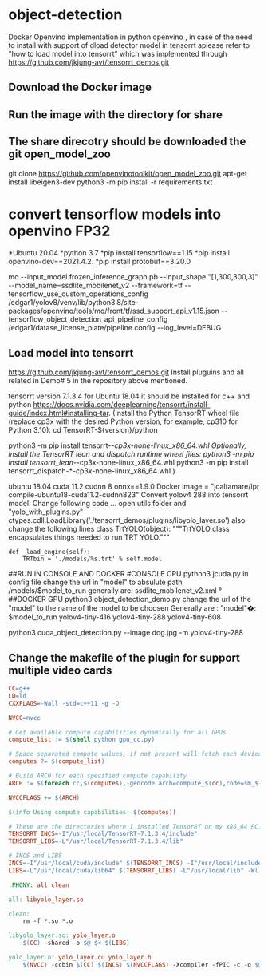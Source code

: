 # object-detection
Docker Openvino implementation in python openvino , in case of the need to install with support of dload detector model in tensorrt aplease refer to "how to load model into tensorrt" which was implemented through https://github.com/jkjung-avt/tensorrt_demos.git
## Download the Docker  image 
## Run the image with the directory for  share 
## The share direcotry should be downloaded the git open_model_zoo
git clone https://github.com/openvinotoolkit/open_model_zoo.git
apt-get install libeigen3-dev
python3 -m pip install -r requirements.txt


# convert tensorflow models into openvino FP32
*Ubuntu 20.04 
*python 3.7
*pip install tensorflow==1.15
*pip  install openvino-dev==2021.4.2.
*pip install protobuf==3.20.0

mo --input_model frozen_inference_graph.pb --input_shape  "[1,300,300,3]" --model_name=ssdlite_mobilenet_v2  --framework=tf --tensorflow_use_custom_operations_config /edgar1/yolov8/venv/lib/python3.8/site-packages/openvino/tools/mo/front/tf/ssd_support_api_v1.15.json --tensorflow_object_detection_api_pipeline_config /edgar1/datase_license_plate/pipeline.config   --log_level=DEBUG

## Load model into tensorrt
https://github.com/jkjung-avt/tensorrt_demos.git
Install pluguins and all related in Demo# 5 in the repository above mentioned.

tensorrt version 7.1.3.4 for Ubuntu 18.04 it should be installed for c++ and python 
https://docs.nvidia.com/deeplearning/tensorrt/install-guide/index.html#installing-tar.
(Install the Python TensorRT wheel file (replace cp3x with the desired Python version, for example, cp310 for Python 3.10).
cd TensorRT-${version}/python

python3 -m pip install tensorrt-*-cp3x-none-linux_x86_64.whl
Optionally, install the TensorRT lean and dispatch runtime wheel files:
python3 -m pip install tensorrt_lean-*-cp3x-none-linux_x86_64.whl
python3 -m pip install tensorrt_dispatch-*-cp3x-none-linux_x86_64.whl )

ubuntu 18.04
cuda 11.2
cudnn 8
onnx==1.9.0
Docker image = "jcaltamare/lpr  compile-ubuntu18-cuda11.2-cudnn823"
Convert yolov4 288  into tensorrt model.
Change following code ... 
open utils folder and "yolo_with_plugins.py" 
   ctypes.cdll.LoadLibrary('./tensorrt_demos/plugins/libyolo_layer.so')
also change the following lines
class TrtYOLO(object):
    """TrtYOLO class encapsulates things needed to run TRT YOLO."""

    def _load_engine(self):
        TRTbin = './models/%s.trt' % self.model

 ##RUN IN CONSOLE AND DOCKER
#CONSOLE  CPU 
python3 jcuda.py
in config file change the url in "model" to absulute path /models/$model_to_run
generally are:
ssdlite_mobilenet_v2.xml °
##DOCKER GPU 
python3 object_detection_demo.py
change the url of the "model" to the name of the model to be choosen 
Generally are : 
"model"�: $model_to_run
yolov4-tiny-416
yolov4-tiny-288
yolov4-tiny-608

 
python3 cuda_object_detection.py --image dog.jpg  -m yolov4-tiny-288

## Change the makefile of the plugin for support multiple video cards
```makefile
CC=g++
LD=ld
CXXFLAGS=-Wall -std=c++11 -g -O

NVCC=nvcc

# Get available compute capabilities dynamically for all GPUs
compute_list := $(shell python gpu_cc.py)

# Space separated compute values, if not present will fetch each device's CC
computes ?= $(compute_list)

# Build ARCH for each specified compute capability
ARCH := $(foreach cc,$(computes),-gencode arch=compute_$(cc),code=sm_$(cc))

NVCCFLAGS += $(ARCH)

$(info Using compute capabilities: $(computes))

# These are the directories where I installed TensorRT on my x86_64 PC.
TENSORRT_INCS=-I"/usr/local/TensorRT-7.1.3.4/include"
TENSORRT_LIBS=-L"/usr/local/TensorRT-7.1.3.4/lib"

# INCS and LIBS
INCS=-I"/usr/local/cuda/include" $(TENSORRT_INCS) -I"/usr/local/include" -I"plugin"
LIBS=-L"/usr/local/cuda/lib64" $(TENSORRT_LIBS) -L"/usr/local/lib" -Wl,--start-group -lnvinfer -lnvparsers -lnvinfer_plugin -lcudnn -lcublas -lnvToolsExt -lcudart -lrt -ldl -lpthread -Wl,--end-group

.PHONY: all clean

all: libyolo_layer.so

clean:
	rm -f *.so *.o

libyolo_layer.so: yolo_layer.o
	$(CC) -shared -o $@ $< $(LIBS)

yolo_layer.o: yolo_layer.cu yolo_layer.h
	$(NVCC) -ccbin $(CC) $(INCS) $(NVCCFLAGS) -Xcompiler -fPIC -c -o $@ $<
```


